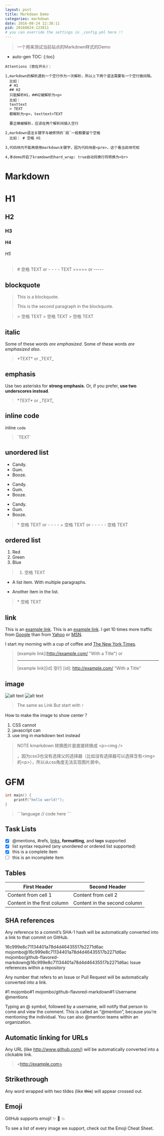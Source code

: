 ```yaml
---
layout: post
title: Markdown Demo
categories: markdown
date: 2016-08-24 12:38:11
pid: 20160824-123811
# you can override the settings in _config.yml here !!
---
```


> 一个用来测试当前站点的Markdown样式的Demo

* auto-gen TOC:
{:toc}

```
Attentions (放在开头)：

1,markdown的解析遇到一个空行作为一次解析，所以上下两个语法需要有一个空行做间隔。
  比如：
  # H1
  ## H2
  只能解析H1，##H2被解析为<p>
  比如：
  texttext
  > TEXT
  都解析为<p>，texttext>TEXT

  要正确被解析，应该在两个解析间插入空行

2,markdown语法关键字与被修饰的`段`一般都要留个空格
  比如： # 空格 H1

3,代码块内不能再使用markdown关键字，因为代码块是<pre>，这个看当前块可知

4,本demo开启了kramdown的hard_wrap: true自动将换行符转换为<br>
```

# Markdown

# H1

## H2

### H3

#### H4

###### H5
> \# 空格 TEXT or
> \- - - -
> TEXT
> \=====  or \-----

## blockquote
> This is a blockquote.
>
> This is the second paragraph in the blockquote.
>

> \> 空格 TEXT
> \> 空格 TEXT
> \> 空格 TEXT

## italic
Some of these words *are emphasized*.
Some of these words _are emphasized also_.

> \*TEXT\*  or \_TEXT\_

## emphasis
Use two asterisks for **strong emphasis**.
Or, if you prefer, __use two underscores instead__.

> \**TEXT\**  or \__TEXT\__

## inline code
inline `code`

> \`TEXT\`

## unordered list
*   Candy.
*   Gum.
*   Booze.

+   Candy.
+   Gum.
+   Booze.

-   Candy.
-   Gum.
-   Booze.

> \* 空格 TEXT  or
> \- - - -
> \+ 空格 TEXT  or
> \- - - -
> \- 空格 TEXT

## ordered list
1.  Red
2.  Green
3.  Blue

> 1. 空格 TEXT

*   A list item.
    With multiple paragraphs.

*   Another item in the list.

> \* 空格 TEXT

## link
This is an [example link](http://example.com/).
This is an [example link](http://example.com/ "With a Title").
I get 10 times more traffic from [Google][1] than from
[Yahoo][2] or [MSN][3].

[1]: http://google.com/        "Google"
[2]: http://search.yahoo.com/  "Yahoo Search"
[3]: http://search.msn.com/    "MSN Search"

I start my morning with a cup of coffee and
[The New York Times][NY Times].

[ny times]: http://www.nytimes.com/

> \[example link](http://example.com/ "With a Title")  or
> - - - -
> \[example link]\[id]
> 空行
> \[id]: http://example.com/ "With a Title"

## image
![alt text](/w3c/images/avator.jpg "Title")
![alt text][id]

[id]: /w3c/images/avator.jpg "Title"

> The same as Link
> But start with  `!`

How to make the image to show center？
1.  CSS           cannot
2.  javascript    can
3.  use img in markdown text instead

> NOTE kmarkdown 转换图片是直接转换成 \<p>\<img /></p>，因为css3也没有选择父的选择器（比如没有选择器可以选择含有\<img>的\<p>），所以从css角度无法实现图片居中。


# GFM

```c
int main() {
	printf("hello world!");
}
```

> \`\`\`language
>   // code here
> \`\`\`

## Task Lists

- [x] @mentions, #refs, [links](), **formatting**, and <del>tags</del> supported
- [x] list syntax required (any unordered or ordered list supported)
- [x] this is a complete item
- [ ] this is an incomplete item

## Tables

First Header | Second Header
------------ | -------------
Content from cell 1 | Content from cell 2
Content in the first column | Content in the second column


## SHA references

Any reference to a commit’s SHA-1 hash will be automatically converted into a link to that commit on GitHub.

16c999e8c71134401a78d4d46435517b2271d6ac
mojombo@16c999e8c71134401a78d4d46435517b2271d6ac
mojombo/github-flavored-markdown@16c999e8c71134401a78d4d46435517b2271d6ac
Issue references within a repository

Any number that refers to an Issue or Pull Request will be automatically converted into a link.

#1
mojombo#1
mojombo/github-flavored-markdown#1
Username @mentions

Typing an @ symbol, followed by a username, will notify that person to come and view the comment. This is called an “@mention”, because you’re mentioning the individual. You can also @mention teams within an organization.

## Automatic linking for URLs

Any URL (like <http://www.github.com/>) will be automatically converted into a clickable link.    

> \<http://example.com>


## Strikethrough

Any word wrapped with two tildes (like ~~this~~) will appear crossed out.

## Emoji

GitHub supports emoji! :sparkles: :camel: :boom:

To see a list of every image we support, check out the Emoji Cheat Sheet.
